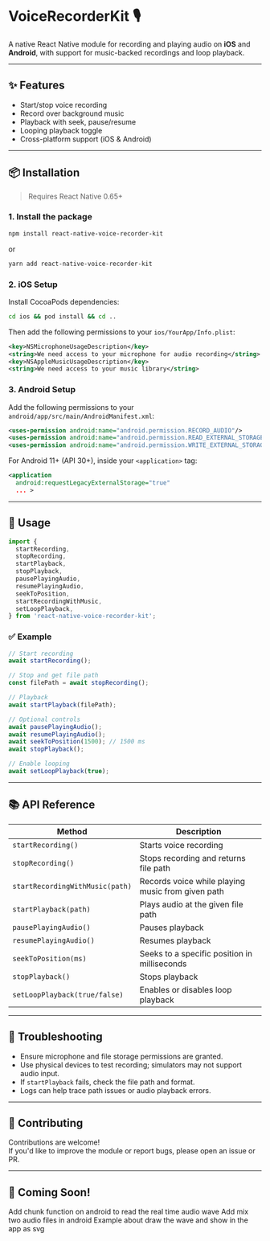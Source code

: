 # VoiceRecorderKit 🎙️

A native React Native module for recording and playing audio on **iOS** and **Android**, with support for music-backed recordings and loop playback.

---

## ✨ Features

- Start/stop voice recording  
- Record over background music  
- Playback with seek, pause/resume  
- Looping playback toggle  
- Cross-platform support (iOS & Android)

---

## 📦 Installation

> Requires React Native 0.65+

### 1. Install the package

```bash
npm install react-native-voice-recorder-kit
```

or

```bash
yarn add react-native-voice-recorder-kit
```

### 2. iOS Setup

Install CocoaPods dependencies:

```bash
cd ios && pod install && cd ..
```

Then add the following permissions to your `ios/YourApp/Info.plist`:

```xml
<key>NSMicrophoneUsageDescription</key>
<string>We need access to your microphone for audio recording</string>
<key>NSAppleMusicUsageDescription</key>
<string>We need access to your music library</string>
```

### 3. Android Setup

Add the following permissions to your `android/app/src/main/AndroidManifest.xml`:

```xml
<uses-permission android:name="android.permission.RECORD_AUDIO"/>
<uses-permission android:name="android.permission.READ_EXTERNAL_STORAGE"/>
<uses-permission android:name="android.permission.WRITE_EXTERNAL_STORAGE"/>
```

For Android 11+ (API 30+), inside your `<application>` tag:

```xml
<application
  android:requestLegacyExternalStorage="true"
  ... >
```

---

## 📲 Usage

```ts
import {
  startRecording,
  stopRecording,
  startPlayback,
  stopPlayback,
  pausePlayingAudio,
  resumePlayingAudio,
  seekToPosition,
  startRecordingWithMusic,
  setLoopPlayback,
} from 'react-native-voice-recorder-kit';
```

### ✅ Example

```ts
// Start recording
await startRecording();

// Stop and get file path
const filePath = await stopRecording();

// Playback
await startPlayback(filePath);

// Optional controls
await pausePlayingAudio();
await resumePlayingAudio();
await seekToPosition(1500); // 1500 ms
await stopPlayback();

// Enable looping
await setLoopPlayback(true);
```

---

## 📚 API Reference

| Method                               | Description                                         |
|-------------------------------------|-----------------------------------------------------|
| `startRecording()`                  | Starts voice recording                              |
| `stopRecording()`                   | Stops recording and returns file path               |
| `startRecordingWithMusic(path)`    | Records voice while playing music from given path   |
| `startPlayback(path)`              | Plays audio at the given file path                  |
| `pausePlayingAudio()`              | Pauses playback                                     |
| `resumePlayingAudio()`             | Resumes playback                                    |
| `seekToPosition(ms)`               | Seeks to a specific position in milliseconds        |
| `stopPlayback()`                   | Stops playback                                      |
| `setLoopPlayback(true/false)`      | Enables or disables loop playback                   |

---

## 🚧 Troubleshooting

- Ensure microphone and file storage permissions are granted.
- Use physical devices to test recording; simulators may not support audio input.
- If `startPlayback` fails, check the file path and format.
- Logs can help trace path issues or audio playback errors.

---

## 📂 Contributing

Contributions are welcome!  
If you'd like to improve the module or report bugs, please open an issue or PR.

---

## 🪪 Coming Soon!

Add chunk function on android to read the real time audio wave
Add mix two audio files in android
Example about draw the wave and show in the app as svg
